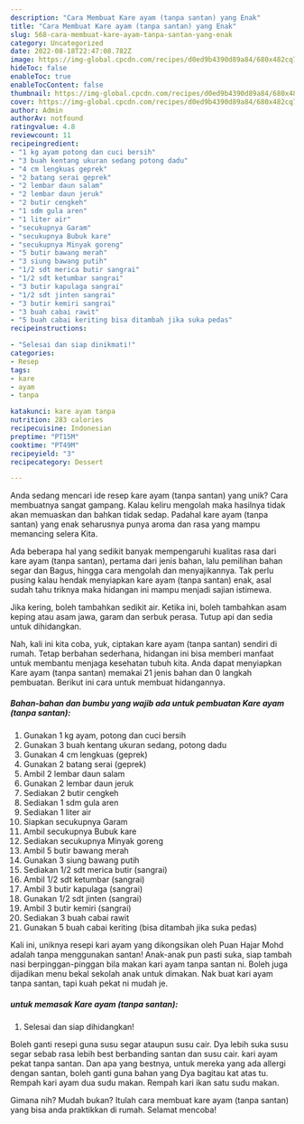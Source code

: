```yaml
---
description: "Cara Membuat Kare ayam (tanpa santan) yang Enak"
title: "Cara Membuat Kare ayam (tanpa santan) yang Enak"
slug: 568-cara-membuat-kare-ayam-tanpa-santan-yang-enak
category: Uncategorized
date: 2022-08-18T22:47:08.782Z
image: https://img-global.cpcdn.com/recipes/d0ed9b4390d89a84/680x482cq70/kare-ayam-tanpa-santan-foto-resep-utama.jpg
hideToc: false
enableToc: true
enableTocContent: false
thumbnail: https://img-global.cpcdn.com/recipes/d0ed9b4390d89a84/680x482cq70/kare-ayam-tanpa-santan-foto-resep-utama.jpg
cover: https://img-global.cpcdn.com/recipes/d0ed9b4390d89a84/680x482cq70/kare-ayam-tanpa-santan-foto-resep-utama.jpg
author: Admin
authorAv: notfound
ratingvalue: 4.8
reviewcount: 11
recipeingredient:
- "1 kg ayam potong dan cuci bersih"
- "3 buah kentang ukuran sedang potong dadu"
- "4 cm lengkuas geprek"
- "2 batang serai geprek"
- "2 lembar daun salam"
- "2 lembar daun jeruk"
- "2 butir cengkeh"
- "1 sdm gula aren"
- "1 liter air"
- "secukupnya Garam"
- "secukupnya Bubuk kare"
- "secukupnya Minyak goreng"
- "5 butir bawang merah"
- "3 siung bawang putih"
- "1/2 sdt merica butir sangrai"
- "1/2 sdt ketumbar sangrai"
- "3 butir kapulaga sangrai"
- "1/2 sdt jinten sangrai"
- "3 butir kemiri sangrai"
- "3 buah cabai rawit"
- "5 buah cabai keriting bisa ditambah jika suka pedas"
recipeinstructions:

- "Selesai dan siap dinikmati!"
categories:
- Resep
tags:
- kare
- ayam
- tanpa

katakunci: kare ayam tanpa 
nutrition: 283 calories
recipecuisine: Indonesian
preptime: "PT15M"
cooktime: "PT49M"
recipeyield: "3"
recipecategory: Dessert

---
```





Anda sedang mencari ide resep kare ayam (tanpa santan) yang unik? Cara membuatnya sangat gampang. Kalau keliru mengolah maka hasilnya tidak akan memuaskan dan bahkan tidak sedap. Padahal kare ayam (tanpa santan) yang enak seharusnya punya aroma dan rasa yang mampu memancing selera Kita.





Ada beberapa hal yang sedikit banyak mempengaruhi kualitas rasa dari kare ayam (tanpa santan), pertama dari jenis bahan, lalu pemilihan bahan segar dan Bagus, hingga cara mengolah dan menyajikannya. Tak perlu pusing kalau hendak menyiapkan kare ayam (tanpa santan) enak,      asal sudah tahu triknya maka hidangan ini mampu menjadi sajian istimewa.














Jika kering, boleh tambahkan sedikit air. Ketika ini, boleh tambahkan asam keping atau asam jawa, garam dan serbuk perasa. Tutup api dan sedia untuk dihidangkan.






Nah, kali ini kita coba, yuk, ciptakan kare ayam (tanpa santan) sendiri di rumah. Tetap berbahan sederhana, hidangan ini bisa memberi manfaat untuk membantu menjaga kesehatan tubuh kita. Anda dapat menyiapkan Kare ayam (tanpa santan) memakai 21 jenis bahan dan 0 langkah pembuatan. Berikut ini cara untuk membuat hidangannya.

<!--inarticleads1-->

##### Bahan-bahan dan bumbu yang wajib ada untuk pembuatan Kare ayam (tanpa santan):

1. Gunakan 1 kg ayam, potong dan cuci bersih
1. Gunakan 3 buah kentang ukuran sedang, potong dadu
1. Gunakan 4 cm lengkuas (geprek)
1. Gunakan 2 batang serai (geprek)
1. Ambil 2 lembar daun salam
1. Gunakan 2 lembar daun jeruk
1. Sediakan 2 butir cengkeh
1. Sediakan 1 sdm gula aren
1. Sediakan 1 liter air
1. Siapkan secukupnya Garam
1. Ambil secukupnya Bubuk kare
1. Sediakan secukupnya Minyak goreng
1. Ambil 5 butir bawang merah
1. Gunakan 3 siung bawang putih
1. Sediakan 1/2 sdt merica butir (sangrai)
1. Ambil 1/2 sdt ketumbar (sangrai)
1. Ambil 3 butir kapulaga (sangrai)
1. Gunakan 1/2 sdt jinten (sangrai)
1. Ambil 3 butir kemiri (sangrai)
1. Sediakan 3 buah cabai rawit
1. Gunakan 5 buah cabai keriting (bisa ditambah jika suka pedas)


Kali ini, uniknya resepi kari ayam yang dikongsikan oleh Puan Hajar Mohd adalah tanpa menggunakan santan! Anak-anak pun pasti suka, siap tambah nasi berpinggan-pinggan bila makan kari ayam tanpa santan ni. Boleh juga dijadikan menu bekal sekolah anak untuk dimakan. Nak buat kari ayam tanpa santan, tapi kuah pekat ni mudah je. 

<!--inarticleads2-->

#####  untuk memasak Kare ayam (tanpa santan):


1. Selesai dan siap dihidangkan!

Boleh ganti resepi guna susu segar ataupun susu cair. Dya lebih suka susu segar sebab rasa lebih best berbanding santan dan susu cair. kari ayam pekat tanpa santan. Dan apa yang bestnya, untuk mereka yang ada allergi dengan santan, boleh ganti guna bahan yang Dya bagitau kat atas tu. Rempah kari ayam dua sudu makan. Rempah kari ikan satu sudu makan. 

Gimana nih? Mudah bukan? Itulah cara membuat kare ayam (tanpa santan) yang bisa anda praktikkan di rumah. Selamat mencoba!

